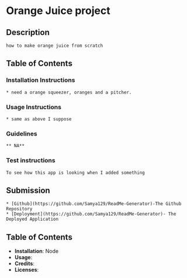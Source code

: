 # Orange Juice project 

## Description 

```
how to make orange juice from scratch
```

## Table of Contents

### Installation Instructions

```
* need a orange squeezer, oranges and a pitcher.
```

### Usage Instructions

```
* same as above I suppose
```

### Guidelines 

```
** NA**
```

### Test instructions 

```
To see how this app is looking when I added something
```

## Submission

```
* [Github](https://github.com/Samya129/ReadMe-Generator)-The Github Repository
* [Deployment](https://github.com/Samya129/ReadMe-Generator)- The Deployed Application
```

## Table of Contents
* **Installation**: Node
* **Usage**:
* **Credits**: 
* **Licenses**: 
